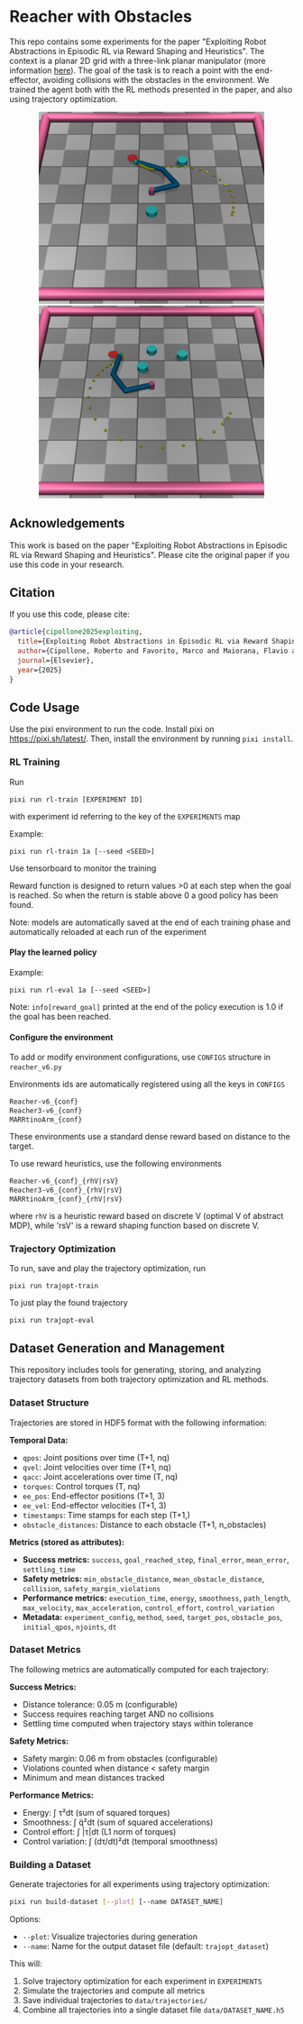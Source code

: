 # Reacher with Obstacles
This repo contains some experiments for the paper "Exploiting Robot
Abstractions in Episodic RL via Reward Shaping and Heuristics". The context
is a planar 2D grid with a three-link planar manipulator (more information
[here](https://gymnasium.farama.org/environments/mujoco/reacher/)). The
goal of the task is to reach a point with the end-effector, avoiding
collisions with the obstacles in the environment. We trained the agent both
with the RL methods presented in the paper, and also using trajectory
optimization.

<div align="center">
<img src="assets/env3.png" alt="env" width="400">
</div>

<div align="center">
<img src="assets/env4.png" alt="env" width="400">
</div>


## Acknowledgements

This work is based on the paper "Exploiting Robot Abstractions in Episodic RL via Reward Shaping and Heuristics". Please cite the original paper if you use this code in your research.

## Citation 

If you use this code, please cite:

```bibtex
@article{cipollone2025exploiting,
  title={Exploiting Robot Abstractions in Episodic RL via Reward Shaping and Heuristics},
  author={Cipollone, Roberto and Favorito, Marco and Maiorana, Flavio and De Giacomo, Giuseppe and Iocchi, Luca and Patrizi, Fabio},
  journal={Elsevier},
  year={2025}
}
```

## Code Usage

Use the pixi environment to run the code. Install pixi on
https://pixi.sh/latest/. Then, install the environment by running `pixi
install`.

### RL Training

Run 
    
    pixi run rl-train [EXPERIMENT ID]
with experiment id referring to the key
of the `EXPERIMENTS` map

Example:

    pixi run rl-train 1a [--seed <SEED>]

Use tensorboard to monitor the training

Reward function is designed to return values >0 at each step when the goal is reached.
So when the return is stable above 0 a good policy has been found.

Note: models are automatically saved at the end of each training phase and automatically reloaded at each run of the experiment

#### Play the learned policy

Example:

    pixi run rl-eval 1a [--seed <SEED>]


Note: `info[reward_goal]` printed at the end of the policy execution is 1.0 if the goal has been reached.

#### Configure the environment

To add or modify environment configurations, use `CONFIGS` structure in `reacher_v6.py`

Environments ids are automatically registered using all the keys in `CONFIGS` 

    Reacher-v6_{conf}
    Reacher3-v6_{conf}
    MARRtinoArm_{conf}

These environments use a standard dense reward based on distance to the target.

To use reward heuristics, use the following environments 

    Reacher-v6_{conf}_{rhV|rsV}
    Reacher3-v6_{conf}_{rhV|rsV}
    MARRtinoArm_{conf}_{rhV|rsV}

where `rhV` is a heuristic reward based on discrete V (optimal V of abstract MDP),
while 'rsV' is a reward shaping function based on discrete V.


### Trajectory Optimization

To run, save and play the trajectory optimization, run

    pixi run trajopt-train

To just play the found trajectory

    pixi run trajopt-eval

## Dataset Generation and Management

This repository includes tools for generating, storing, and analyzing trajectory datasets from both trajectory optimization and RL methods.

### Dataset Structure

Trajectories are stored in HDF5 format with the following information:

**Temporal Data:**
- `qpos`: Joint positions over time (T+1, nq)
- `qvel`: Joint velocities over time (T+1, nq)
- `qacc`: Joint accelerations over time (T, nq)
- `torques`: Control torques (T, nq)
- `ee_pos`: End-effector positions (T+1, 3)
- `ee_vel`: End-effector velocities (T+1, 3)
- `timestamps`: Time stamps for each step (T+1,)
- `obstacle_distances`: Distance to each obstacle (T+1, n_obstacles)

**Metrics (stored as attributes):**
- **Success metrics:** `success`, `goal_reached_step`, `final_error`, `mean_error`, `settling_time`
- **Safety metrics:** `min_obstacle_distance`, `mean_obstacle_distance`, `collision`, `safety_margin_violations`
- **Performance metrics:** `execution_time`, `energy`, `smoothness`, `path_length`, `max_velocity`, `max_acceleration`, `control_effort`, `control_variation`
- **Metadata:** `experiment_config`, `method`, `seed`, `target_pos`, `obstacle_pos`, `initial_qpos`, `njoints`, `dt`

### Dataset Metrics

The following metrics are automatically computed for each trajectory:

**Success Metrics:**
- Distance tolerance: 0.05 m (configurable)
- Success requires reaching target AND no collisions
- Settling time computed when trajectory stays within tolerance

**Safety Metrics:**
- Safety margin: 0.06 m from obstacles (configurable)
- Violations counted when distance < safety margin
- Minimum and mean distances tracked

**Performance Metrics:**
- Energy: ∫ τ²dt (sum of squared torques)
- Smoothness: ∫ q̈²dt (sum of squared accelerations)
- Control effort: ∫ |τ|dt (L1 norm of torques)
- Control variation: ∫ (dτ/dt)²dt (temporal smoothness)

### Building a Dataset

Generate trajectories for all experiments using trajectory optimization:

```bash
pixi run build-dataset [--plot] [--name DATASET_NAME]
```

Options:
- `--plot`: Visualize trajectories during generation
- `--name`: Name for the output dataset file (default: `trajopt_dataset`)

This will:
1. Solve trajectory optimization for each experiment in `EXPERIMENTS`
2. Simulate the trajectories and compute all metrics
3. Save individual trajectories to `data/trajectories/`
4. Combine all trajectories into a single dataset file `data/DATASET_NAME.h5`
